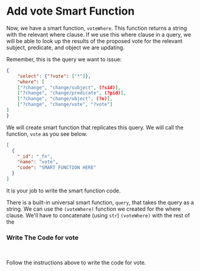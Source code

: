 # Add vote Smart Function

Now, we have a smart function, `voteWhere`. This function returns a string with the relevant where clause. If we use this where clause in a query, we will be able to look up the results of the proposed vote for the relevant subject, predicate, and object we are updating.

Remember, this is the query we want to issue:

```json
{
    "select": {"?vote": ["*"]},
    "where": [
    ["?change", "change/subject", (?sid)],
    ["?change", "change/predicate", (?pid)],
    ["?change", "change/object", (?o)],
    ["?change", "change/vote", "?vote"]
]
}
```

We will create smart function that replicates this query. We will call the function, `vote` as you see below.

```json
[
  {
    "_id": "_fn",
    "name": "vote",
    "code": "SMART FUNCTION HERE"
  }
]
```

It is your job to write the smart function code.

There is a built-in universal smart function, `query`, that takes the query as a string. We can use the `(voteWhere)` function we created for the where clause. We'll have to concatenate (using `str`) `(voteWhere)` with the rest of the

<div class="challenge">
<h3>Write The Code for vote</h3>
<br/>
<p>Follow the instructions above to write the code for vote.</p>

</div>

